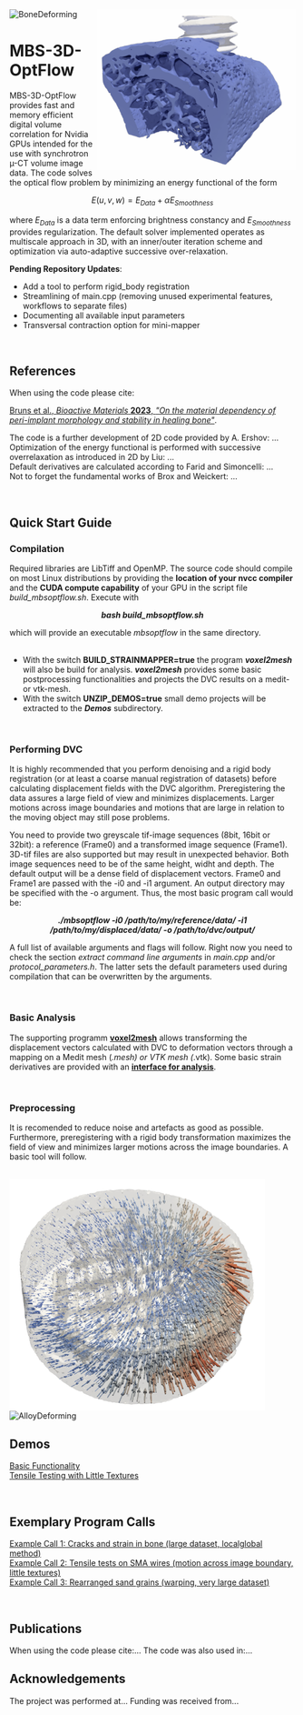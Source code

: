 

<picture>
  <img src="syn0134_deformation.gif" width="350" title="bone deformation during screw push-out" align="right">
  <img alt="BoneDeforming">
</picture>

# MBS-3D-OptFlow

MBS-3D-OptFlow provides fast and memory efficient digital volume correlation for Nvidia GPUs intended for the use with synchrotron µ-CT volume image data. The code solves the optical flow problem by minimizing an energy functional of the form

$$ E(u,v,w) = E_{Data} + \alpha E_{Smoothness} $$

where $`E_{Data}`$ is a data term enforcing brightness constancy and $` E_{Smoothness} `$ provides regularization. The default solver implemented operates as multiscale approach in 3D, with an  inner/outer iteration scheme and optimization via auto-adaptive successive over-relaxation.

**Pending Repository Updates**:
  - Add a tool to perform rigid_body registration
  - Streamlining of main.cpp (removing unused experimental features, workflows to separate files)
  - Documenting all available input parameters
  - Transversal contraction option for mini-mapper
<br>

## References

When using the code please cite: 
<br>

[Bruns et al., *Bioactive Materials* **2023**, *"On the material dependency of peri-implant morphology and stability in healing bone"*](https://doi.org/10.1016/j.bioactmat.2023.05.006).

The code is a further development of 2D code provided by A. Ershov: ...
<br>
Optimization of the energy functional is performed with successive overrelaxation as introduced in 2D by Liu: ...
<br>
Default derivatives are calculated according to Farid and Simoncelli: ...
<br>
Not to forget the fundamental works of Brox and Weickert: ...

<br>

## Quick Start Guide

### Compilation

Required libraries are LibTiff and OpenMP. The source code should compile on most Linux distributions by providing the **location of your nvcc compiler** and the **CUDA compute capability** of your GPU in the script file *build_mbsoptflow.sh*. Execute with 

***<p align="center"> bash build_mbsoptflow.sh </p>***

which will provide an executable *mbsoptflow* in the same directory.
<br>
<br> 
- With the switch **BUILD_STRAINMAPPER=true** the program ***voxel2mesh*** will also be build for analysis. ***voxel2mesh*** provides some basic postprocessing functionalities and projects the DVC results on a medit- or vtk-mesh.
- With the switch **UNZIP_DEMOS=true** small demo projects will be extracted to the ***Demos*** subdirectory.
<br>

### Performing DVC

It is highly recommended that you perform denoising and a rigid body registration (or at least a coarse manual registration of datasets) before calculating displacement fields with the DVC algorithm. Preregistering the data assures a large field of view and minimizes displacements. Larger motions across image boundaries and motions that are large in relation to the moving object may still pose problems.

You need to provide two greyscale tif-image sequences (8bit, 16bit or 32bit): a reference (Frame0) and a transformed image sequence (Frame1). 3D-tif files are also supported but may result in unexpected behavior. Both image sequences need to be of the same height, widht and depth. The default output will be a dense field of displacement vectors. Frame0 and Frame1 are passed with the -i0 and -i1 argument. An output directory may be specified with the -o argument. Thus, the most basic program call would be:

***<p align="center"> ./mbsoptflow -i0 /path/to/my/reference/data/ -i1 /path/to/my/displaced/data/ -o /path/to/dvc/output/</p>***

A full list of available arguments and flags will follow. Right now you need to check the section *extract command line arguments* in *main.cpp* and/or *protocol_parameters.h*. The latter sets the default parameters  used during compilation that can be overwritten by the arguments.

<br>

### Basic Analysis

The supporting programm **[voxel2mesh](/Documentation/voxel2mesh.md)** allows transforming the displacement vectors calculated with DVC to deformation vectors through a mapping on a Medit mesh (*.mesh) or VTK mesh (*.vtk). Some basic strain derivatives are provided with an **[interface for analysis](/Documentation/voxel2mesh.md)**.

<br>

### Preprocessing

It is recomended to reduce noise and artefacts as good as possible. Furthermore, preregistering with a rigid body transformation maximizes the field of view and minimizes larger motions across the image boundaries. A basic tool will follow.

<br>

<picture>
  <img src="transversalcontraction.png" width="450" title="sintered alloy under load" align="left">
  <img alt="AlloyDeforming">
</picture>

## Demos 
[Basic Functionality](https://github.com/brunsst/MBS-3D-OptFlow/blob/main/Demos/RayDemo/README.md)
<br>
[Tensile Testing with Little Textures](https://github.com/brunsst/MBS-3D-OptFlow/blob/main/Demos/WireDemo/README.md)

<br>

## Exemplary Program Calls

[Example Call 1: Cracks and strain in bone (large dataset, localglobal method)](https://github.com/brunsst/MBS-3D-OptFlow/blob/main/exemplary_call1.md)
<br>
[Example Call 2: Tensile tests on SMA wires (motion across image boundary, little textures)](https://github.com/brunsst/MBS-3D-OptFlow/blob/main/exemplary_call2.md)
<br>
[Example Call 3: Rearranged sand grains (warping, very large dataset)](https://github.com/brunsst/MBS-3D-OptFlow/blob/main/exemplary_call3.md)

<br>

## Publications
When using the code please cite:...
The code was also used in:...
<br>

## Acknowledgements
The project was performed at... 
Funding was received from...

